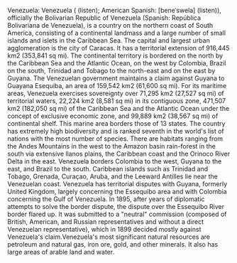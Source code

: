 Venezuela: Venezuela ( (listen); American Spanish: [beneˈswela] (listen)), officially the Bolivarian Republic of Venezuela (Spanish: República Bolivariana de Venezuela), is a country on the northern coast of South America, consisting of a continental landmass and a large number of small islands and islets in the Caribbean Sea.  The capital and largest urban agglomeration is the city of Caracas. It has a territorial extension of 916,445 km2 (353,841 sq mi). The continental territory is bordered on the north by the Caribbean Sea and the Atlantic Ocean, on the west by Colombia, Brazil on the south, Trinidad and Tobago to the north-east and on the east by Guyana. The Venezuelan government maintains a claim against Guyana to Guayana Esequiba, an area of 159,542 km2 (61,600 sq mi). For its maritime areas, Venezuela exercises sovereignty over 71,295 km2 (27,527 sq mi) of territorial waters, 22,224 km2 (8,581 sq mi) in its contiguous zone, 471,507 km2 (182,050 sq mi) of the Caribbean Sea and the Atlantic Ocean under the concept of exclusive economic zone, and 99,889 km2 (38,567 sq mi) of continental shelf. This marine area borders those of 13 states. The country has extremely high biodiversity and is ranked seventh in the world's list of nations with the most number of species. There are habitats ranging from the Andes Mountains in the west to the Amazon basin rain-forest in the south via extensive llanos plains, the Caribbean coast and the Orinoco River Delta in the east. Venezuela borders Colombia to the west, Guyana to the east, and Brazil to the south. Caribbean islands such as Trinidad and Tobago, Grenada, Curaçao, Aruba, and the Leeward Antilles lie near the Venezuelan coast. Venezuela has territorial disputes with Guyana, formerly United Kingdom, largely concerning the Essequibo area and with Colombia concerning the Gulf of Venezuela. In 1895, after years of diplomatic attempts to solve the border dispute, the dispute over the Essequibo River border flared up. It was submitted to a "neutral" commission (composed of British, American, and Russian representatives and without a direct Venezuelan representative), which in 1899 decided mostly against Venezuela's claim.Venezuela's most significant natural resources are petroleum and natural gas, iron ore, gold, and other minerals. It also has large areas of arable land and water.

